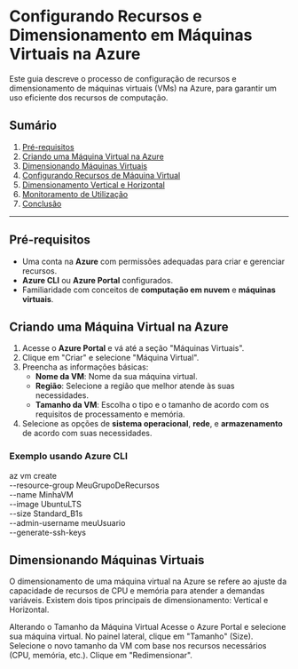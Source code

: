 # Configurando Recursos e Dimensionamento em Máquinas Virtuais na Azure

Este guia descreve o processo de configuração de recursos e dimensionamento de máquinas virtuais (VMs) na Azure, para garantir um uso eficiente dos recursos de computação.

## Sumário

1. [Pré-requisitos](#pré-requisitos)
2. [Criando uma Máquina Virtual na Azure](#criando-uma-máquina-virtual-na-azure)
3. [Dimensionando Máquinas Virtuais](#dimensionando-máquinas-virtuais)
4. [Configurando Recursos de Máquina Virtual](#configurando-recursos-de-máquina-virtual)
5. [Dimensionamento Vertical e Horizontal](#dimensionamento-vertical-e-horizontal)
6. [Monitoramento de Utilização](#monitoramento-de-utilização)
7. [Conclusão](#conclusão)

---

## Pré-requisitos

- Uma conta na **Azure** com permissões adequadas para criar e gerenciar recursos.
- **Azure CLI** ou **Azure Portal** configurados.
- Familiaridade com conceitos de **computação em nuvem** e **máquinas virtuais**.

## Criando uma Máquina Virtual na Azure

1. Acesse o **Azure Portal** e vá até a seção "Máquinas Virtuais".
2. Clique em "Criar" e selecione "Máquina Virtual".
3. Preencha as informações básicas:
   - **Nome da VM**: Nome da sua máquina virtual.
   - **Região**: Selecione a região que melhor atende às suas necessidades.
   - **Tamanho da VM**: Escolha o tipo e o tamanho de acordo com os requisitos de processamento e memória.
4. Selecione as opções de **sistema operacional**, **rede**, e **armazenamento** de acordo com suas necessidades.

### Exemplo usando Azure CLI

az vm create \
  --resource-group MeuGrupoDeRecursos \
  --name MinhaVM \
  --image UbuntuLTS \
  --size Standard_B1s \
  --admin-username meuUsuario \
  --generate-ssh-keys



## Dimensionando Máquinas Virtuais
O dimensionamento de uma máquina virtual na Azure se refere ao ajuste da capacidade de recursos de CPU e memória para atender a demandas variáveis. Existem dois tipos principais de dimensionamento: Vertical e Horizontal.

Alterando o Tamanho da Máquina Virtual
Acesse o Azure Portal e selecione sua máquina virtual.
No painel lateral, clique em "Tamanho" (Size).
Selecione o novo tamanho da VM com base nos recursos necessários (CPU, memória, etc.).
Clique em "Redimensionar".
